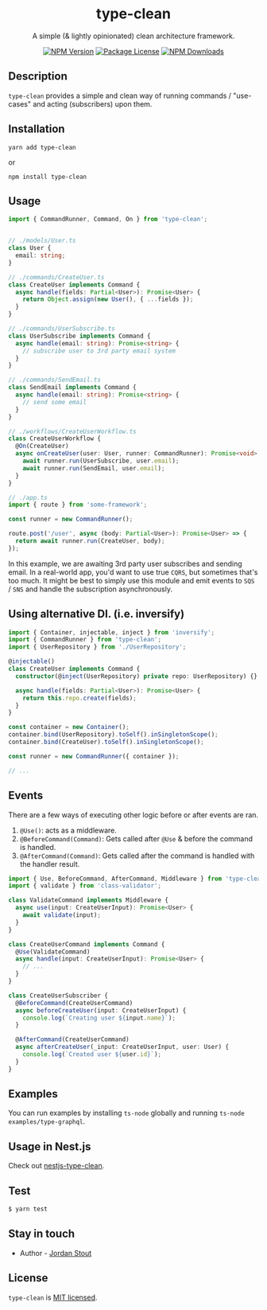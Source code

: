 <h1 align="center" style="border-bottom: none;">type-clean</h1>
<p align="center">A simple (& lightly opinionated) clean architecture framework.</p>

<p align="center">
    <a href="https://www.npmjs.com/~jrdn" target="_blank"><img src="https://img.shields.io/npm/v/type-clean.svg" alt="NPM Version" /></a>
    <a href="https://www.npmjs.com/~jrdn" target="_blank"><img src="https://img.shields.io/npm/l/type-clean.svg" alt="Package License" /></a>
    <a href="https://www.npmjs.com/~jrdn" target="_blank"><img src="https://img.shields.io/npm/dm/type-clean.svg" alt="NPM Downloads" /></a>
</p>

## Description

`type-clean` provides a simple and clean way of running commands / "use-cases" and acting (subscribers) upon them.

## Installation

```
yarn add type-clean
```

or

```
npm install type-clean
```


## Usage

```typescript
import { CommandRunner, Command, On } from 'type-clean';


// ./models/User.ts
class User {
  email: string;
}

// ./commands/CreateUser.ts
class CreateUser implements Command {
  async handle(fields: Partial<User>): Promise<User> {
    return Object.assign(new User(), { ...fields });
  }
}

// ./commands/UserSubscribe.ts
class UserSubscribe implements Command {
  async handle(email: string): Promise<string> {
    // subscribe user to 3rd party email system
  }
}

// ./commands/SendEmail.ts
class SendEmail implements Command {
  async handle(email: string): Promise<string> {
    // send some email
  }
}

// ./workflows/CreateUserWorkflow.ts
class CreateUserWorkflow {
  @On(CreateUser)
  async onCreateUser(user: User, runner: CommandRunner): Promise<void> {
    await runner.run(UserSubscribe, user.email);
    await runner.run(SendEmail, user.email);
  }
}

// ./app.ts
import { route } from 'some-framework';

const runner = new CommandRunner();

route.post('/user', async (body: Partial<User>): Promise<User> => {
  return await runner.run(CreateUser, body);
});
```

In this example, we are awaiting 3rd party user subscribes and sending email.  In a real-world app, you'd want to use true `CQRS`, but sometimes that's too much.  It might be best to simply use this module and emit events to `SQS` / `SNS` and handle the subscription asynchronously.

## Using alternative DI. (i.e. inversify)

```typescript
import { Container, injectable, inject } from 'inversify';
import { CommandRunner } from 'type-clean';
import { UserRepository } from './UserRepository';

@injectable()
class CreateUser implements Command {
  constructor(@inject(UserRepository) private repo: UserRepository) {}

  async handle(fields: Partial<User>): Promise<User> {
    return this.repo.create(fields);
  }
}

const container = new Container();
container.bind(UserRepository).toSelf().inSingletonScope();
container.bind(CreateUser).toSelf().inSingletonScope();

const runner = new CommandRunner({ container });

// ...
```

## Events

There are a few ways of executing other logic before or after events are ran.

1. `@Use()`: acts as a middleware.
2. `@BeforeCommand(Command)`: Gets called after `@Use` & before the command is handled.
3. `@AfterCommand(Command)`: Gets called after the command is handled with the handler result.

```typescript
import { Use, BeforeCommand, AfterCommand, Middleware } from 'type-clean';
import { validate } from 'class-validator';

class ValidateCommand implements Middleware {
  async use(input: CreateUserInput): Promise<User> {
    await validate(input);
  }
}

class CreateUserCommand implements Command {
  @Use(ValidateCommand)
  async handle(input: CreateUserInput): Promise<User> {
    // ...
  }
}

class CreateUserSubscriber {
  @BeforeCommand(CreateUserCommand)
  async beforeCreateUser(input: CreateUserInput) {
    console.log(`Creating user ${input.name}`);
  }

  @AfterCommand(CreateUserCommand)
  async afterCreateUser(_input: CreateUserInput, user: User) {
    console.log(`Created user ${user.id}`);
  }
}
```

## Examples

You can run examples by installing `ts-node` globally and running `ts-node examples/type-graphql`.

## Usage in Nest.js

Check out [nestjs-type-clean](https://github.com/j/nestjs-type-clean).

## Test

```bash
$ yarn test
```

## Stay in touch

- Author - [Jordan Stout](https://github.com/j)

## License

`type-clean` is [MIT licensed](LICENSE).
